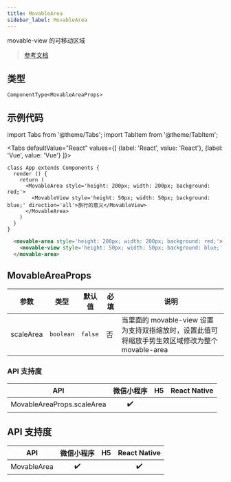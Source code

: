 ```yaml
---
title: MovableArea
sidebar_label: MovableArea
---
```


movable-view 的可移动区域

> [参考文档](https://developers.weixin.qq.com/miniprogram/dev/component/movable-area.html)

## 类型

```tsx
ComponentType<MovableAreaProps>
```

## 示例代码

import Tabs from '@theme/Tabs';
import TabItem from '@theme/TabItem';

<Tabs
  defaultValue="React"
  values={[
    {label: 'React', value: 'React'},
    {label: 'Vue', value: 'Vue'}
  ]}>
<TabItem value="React">

```tsx
class App extends Components {
  render () {
    return (
      <MovableArea style='height: 200px; width: 200px; background: red;'>
        <MovableView style='height: 50px; width: 50px; background: blue;' direction='all'>旅行的意义</MovableView>
      </MovableArea>
    )
  }
}
```
</TabItem>

<TabItem value="Vue">

```html
  <movable-area style='height: 200px; width: 200px; background: red;'>
    <movable-view style='height: 50px; width: 50px; background: blue;' direction='all'>在路上</movable-view>
  </movable-area>
```

</TabItem>
</Tabs>

## MovableAreaProps

<table>
  <thead>
    <tr>
      <th>参数</th>
      <th>类型</th>
      <th style={{ textAlign: "center"}}>默认值</th>
      <th style={{ textAlign: "center"}}>必填</th>
      <th>说明</th>
    </tr>
  </thead>
  <tbody>
    <tr>
      <td>scaleArea</td>
      <td><code>boolean</code></td>
      <td style={{ textAlign: "center"}}><code>false</code></td>
      <td style={{ textAlign: "center"}}>否</td>
      <td>当里面的 movable-view 设置为支持双指缩放时，设置此值可将缩放手势生效区域修改为整个 movable-area</td>
    </tr>
  </tbody>
</table>

### API 支持度

| API | 微信小程序 | H5 | React Native |
| :---: | :---: | :---: | :---: |
| MovableAreaProps.scaleArea | ✔️ |  |  |

## API 支持度

| API | 微信小程序 | H5 | React Native |
| :---: | :---: | :---: | :---: |
| MovableArea | ✔️ |  | ✔️ |
